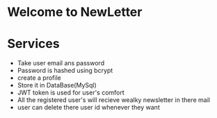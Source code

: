 # Welcome to NewLetter

# Services
- Take user email ans password
- Password is hashed using bcrypt
- create a profile
- Store it in DataBase(MySql)
- JWT token is used for user's comfort
- All the registered user's will recieve wealky newsletter in there mail
- user can delete there user id whenever they want
